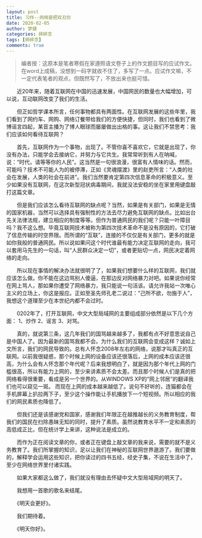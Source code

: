 ```yaml
---
layout: post
title: 习作--网络是把双刃剑
date: 2020-02-05
author: 梦貘
categories: 碎碎念
tags: [碎碎念]
comments: true
--- 
```


> 编者按：这原本是笔者寒假在家遵照语文卷子上的作文题目写的应试作文。在word上成稿，没想到一码字就收不住了，多写了一点。应试作文嘛，不一定代表笔者的观点，但既然写了，不放出来也挺可惜。

　　近20年来，随着互联网在中国的迅速发展，中国网民的数量也大幅增加，可以说，互动联网改变了我们的生活。

　　但正如哲学课本所言，任何事物都具有两面性。在互联网发展的这些年里，我们看到了网约车、网购、网络订餐带给我们的方便快捷，但同时，我们也看到了微博谣言四起，某音主播为了博人眼球而屡屡做出出格的事。这让我们不禁思考：我们应该如何看待互联网？

　　首先，互联网作为一个事物，出现了。不管你喜不喜欢它，它就是出现了，你没有办法，只能学会去接纳它，并努力与它共生。我常常听到有人在呐喊，说：“时代，请等等你的人民”。这当然是一句很浪漫，很富有人情味的话。然而，可能吗？技术不可能人为的被停滞，正如《灵魂摆渡》里的赵吏所言：“人类的社会在发展，人类的社会在前进”。我们当然要肯定第四次信息革命的积极意义。至少如果没有互联网，在这次新型冠状病毒期间，我就没法安稳的坐在家里用键盘敲打这篇文章。

　　但是我们应该怎么看待互联网的缺点呢？当然，如果是有关部门，如果是无情的国家机器，当然可以选择具有强制性的方法去尽力避免互联网的缺点。比如出台先关法律法规，建立相应的制度等等。但作为普通网民的我们呢？只能一叶障目吗？我不这么想。毕竟互联网技术被称为第四次技术革命不是没有原因的，它打破了信息传输的时空界限。而所谓的“互联”，连接的不仅仅是有关部门，更多的就是如你我般的普通网民。所以说如果问这个时代谁最有能力决定互联网的走向，我可以套用马先生的一句话，叫“人民群众决定一切”，或者更贴切一点，网民决定着网络的走向。

　　所以现在事情的解决办法就很明了了，如果我们想要什么样的互联网，我们就应该怎么做。你不能在这边骂别人傻逼，在那边反对网络暴力对吧。如果说你经常在网上骂人，那如果你遭受了网络暴力，我只能说一句活该。请允许我站一次唯心主义的立场上，你这是报应。正如至圣先师孔老二说过：“己所不欲，勿施于人”，我想这个道理至少在本世纪内都不会过时。

　　0202年了，打开互联网，中文大型局域网的主要组成部分依然是以下几个方面：
1、炒作
2、谣言 
3、对骂。

　　真的，就说第三条，这几年我们的国骂越来越多了，我都有点不好意思说自己是中国人了。因为最新的国骂我都不会。为什么我们的互联网会变成这样？诚如上文所言，我们的网民导致的。总有人怀念2008年左右的网络，说那才叫真正的互联网。以前我很疑惑，那个时候上网的设备应该还很落后，上网的成本应该还很高，为什么会有人怀念那个年代呢？后来我想明白了，就是因为那个年代上网的门槛很高，所以有能力上网的，至少来讲素质不会太差。而且那个时候人们是真的把网络看得很重要，看成是另一个世界的。从WINDOWS XP的“网上邻居”的翻译我们也可以窥见一斑。
而现在上网的成本越来越低了。说句不好听的，连猫都会在手机屏幕上扒拉两下子，至少这个操作能让手机播放下一个短视频。所以相应的我们的网民素质也降低了。

　　但我们还是该感谢党和国家，感谢我们年限正在越推越长的义务教育制度，帮我们的国民在扫除愚昧无知的同时，提升了素质。虽然说教育水平不一定和素质的高低成正比，但在统计学上来讲，这种说法是成立的。

　　而作为正在阅读文章的你，或者正在键盘上敲文章的我来说，需要的就不是义务教育了。我们所掌握的知识，足以让我们在神秘的互联网世界遨游了。我们要做的，解释学会运用这些知识，把你读过的四书五经，经史子集，不说在生活中了，至少在网络世界里付诸实践。

　　如果大家都这么做了，我们就没有理由去怀疑中文大型局域网的明天了。

　　我想用一首歌的歌名来结尾。

　　《明天会更好》。

　　我们期待着。

　　《明天你好》。

